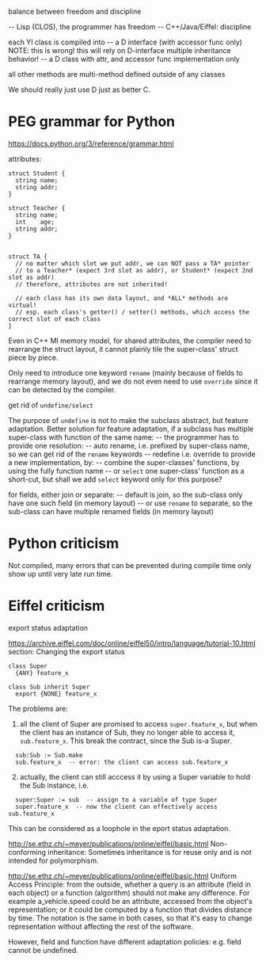 balance between freedom and discipline

-- Lisp (CLOS), the programmer has freedom
-- C++/Java/Eiffel: discipline

each YI class is compiled into
-- a D interface (with accessor func only) NOTE: this is wrong! this will rely on D-interface multiple inheritance behavior!
-- a D class with attr, and accessor func implementation only

all other methods are multi-method defined outside of any classes

We should really just use D just as better C.

# PEG grammar for Python
https://docs.python.org/3/reference/grammar.html

attributes:

```
struct Student {
  string name;
  string addr;
}

struct Teacher {
  string name;
  int    age;
  string addr;
}


struct TA {
  // no matter which slot we put addr, we can NOT pass a TA* pointer
  // to a Teacher* (expect 3rd slot as addr), or Student* (expect 2nd slot as addr)
  // therefore, attributes are not inherited!

  // each class has its own data layout, and *ALL* methods are virtual!
  // esp. each class's getter() / setter() methods, which access the correct slot of each class
}
```

Even in C++ MI memory model, for shared attributes, the compiler need to rearrange the struct layout,
it cannot plainly tile the super-class' struct piece by piece.


Only need to introduce one keyword `rename` (mainly because of fields to rearrange memory layout),
and we do not even need to use `override` since it can be detected by the compiler.

get rid of `undefine/select`

The purpose of `undefine` is not to make the subclass abstract, but feature adaptation.
Better solution for feature adaptation, if a subclass has multiple super-class with function of the same name:
-- the programmer has to provide one resolution:
-- auto rename, i.e. prefixed by super-class name, so we can get rid of the `rename` keywords
-- redefine i.e. override to provide a new implementation, by:
  -- combine the super-classes' functions, by using the fully function name
  -- or `select` one super-class' function as a short-cut, but shall we add `select` keyword only for this purpose?

for fields, either join or separate:
-- default is join, so the sub-class only have one such field (in memory layout)
-- or use `rename` to separate, so the sub-class can have multiple renamed fields (in memory layout)


# Python criticism
Not compiled, many errors that can be prevented during compile time only show up until very late run time.

# Eiffel criticism
export status adaptation

https://archive.eiffel.com/doc/online/eiffel50/intro/language/tutorial-10.html
section: Changing the export status

```
class Super
  {ANY} feature_x

class Sub inherit Super
  export {NONE} feature_x
```

The problems are:
1. all the client of Super are promised to access `super.feature_x`, but when the client has an instance of Sub,
   they no longer able to access it, `sub.feature_x`. This break the contract, since the Sub is-a Super.
```
  sub:Sub := Sub.make
  sub.feature_x  -- error: the client can access sub.feature_x
```

2. actually, the client can still acccess it by using a Super variable to hold the Sub instance, i.e.
```
  super:Super := sub  -- assign to a variable of type Super
  super.feature_x  -- now the client can effectively access sub.feature_x
```
   This can be considered as a loophole in the eport status adaptation.

http://se.ethz.ch/~meyer/publications/online/eiffel/basic.html
Non-conforming inheritance:
Sometimes inheritance is for reuse only and is not intended for polymorphism.

http://se.ethz.ch/~meyer/publications/online/eiffel/basic.html
Uniform Access Principle: from the outside, whether a query is an attribute (field in each object) or a function (algorithm) should not make any difference. For example a_vehicle.speed could be an attribute, accessed from the object's representation; or it could be computed by a function that divides distance by time. The notation is the same in both cases, so that it's easy to change representation without affecting the rest of the software.


However, field and function have different adaptation policies: e.g. field cannot be undefined.

